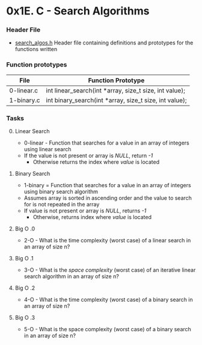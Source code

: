 # 0x1E. C - Search Algorithms

### Header File

- [search_algos.h](./search_algos.h) Header file containing definitions and prototypes for the functions written

### Function prototypes

| File | Function Prototype |
| --------------- | --------------- |
| 0-linear.c | int linear_search(int *array, size_t size, int value); |
| 1-binary.c | int binary_search(int *array, size_t size, int value); |

### Tasks
0. Linear Search
    - 0-linear - Function that searches for a value in an array of integers using linear search
    - If the value is not present or array is *NULL*, return *-1*
        - Otherwise returns the index where *value* is located

1. Binary Search
    - 1-binary = Function that searches for a value in an array of integers using binary search algorithm
    - Assumes array is sorted in ascending order and the value to search for is not repeated in the array
    - If value is not present or array is *NULL*, returns *-1*
        - Otherwise, returns index where *value* is located

2. Big O .0
    - 2-O - What is the time complexity (worst case) of a linear search in an array of size n?

3. Big O .1
    - 3-O - What is the _space complexity_ (worst case) of an iterative linear search algorithm in an array of size n?

4. Big O .2
    - 4-O - What is the time complexity (worst case) of a binary search in an array of size n?

4. Big O .3
    - 5-O - What is the space complexity (worst case) of a binary search in an array of size n?
